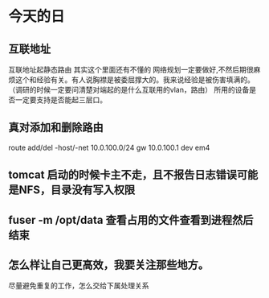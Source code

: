 # 今天的日

## 互联地址
  
  互联地址起静态路由
  其实这个里面还有不懂的
  网络规划一定要做好,不然后期很麻烦这个和经验有关。有人说胸襟是被委屈撑大的。我来说经验是被伤害填满的。（调研的时候一定要问清楚对端起的是什么互联用的vlan，路由） 所用的设备是否一定要支持是否能起三层口。

## 真对添加和删除路由 

  route add/del -host/-net  10.0.100.0/24 gw 10.0.100.1 dev em4

## tomcat 启动的时候卡主不走，且不报告日志错误可能是NFS，目录没有写入权限

## fuser -m /opt/data 查看占用的文件查看到进程然后结束

## 怎么样让自己更高效，我要关注那些地方。

  尽量避免重复的工作，怎么交给下属处理关系



